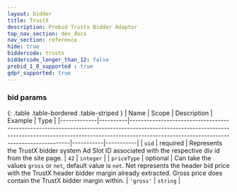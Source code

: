 ```yaml
---
layout: bidder
title: TrustX
description: Prebid Trustx Bidder Adaptor
top_nav_section: dev_docs
nav_section: reference
hide: true
biddercode: trustx
biddercode_longer_than_12: false
prebid_1_0_supported : true
gdpr_supported: true
---
```



### bid params

{: .table .table-bordered .table-striped }
| Name        | Scope    | Description                                                                                                                                                                                                         | Example   | Type      |
|-------------|----------|---------------------------------------------------------------------------------------------------------------------------------------------------------------------------------------------------------------------|-----------|-----------|
| `uid`       | required | Represents the TrustX bidder system Ad Slot ID associated with the respective div id from the site page.                                                                                                            | `42`      | `integer` |
| `priceType` | optional | Can take the values `gross` or `net`, default value is `net`. Net represents the header bid price with the TrustX header bidder margin already extracted. Gross price does contain the TrustX bidder margin within. | `'gross'` | `string`  |
